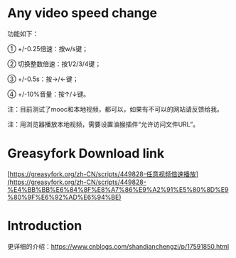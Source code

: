 # Any video speed change

功能如下：

① +/-0.25倍速：按w/s键；

② 切换整数倍速：按1/2/3/4键；

③ +/-0.5s：按→/←键；

④ +/-10%音量：按↑/↓键。

注：目前测试了mooc和本地视频，都可以，如果有不可以的网站请反馈给我。

注：用浏览器播放本地视频，需要设置油猴插件“允许访问文件URL”。


# Greasyfork Download link

[https://greasyfork.org/zh-CN/scripts/449828-任意视频倍速播放](https://greasyfork.org/zh-CN/scripts/449828-%E4%BB%BB%E6%84%8F%E8%A7%86%E9%A2%91%E5%80%8D%E9%80%9F%E6%92%AD%E6%94%BE)

# Introduction

更详细的介绍：https://www.cnblogs.com/shandianchengzi/p/17591850.html
